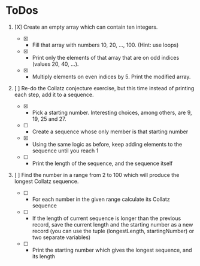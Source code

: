 # ToDos
1. [X] Create an empty array which can contain ten integers.

    - [X] - Fill that array with numbers 10, 20, …​, 100. (Hint: use loops)

    - [X] - Print only the elements of that array that are on odd indices (values 20, 40, …​).

    - [X] - Multiply elements on even indices by 5. Print the modified array.

2. [ ] Re-do the Collatz conjecture exercise, but this time instead of printing each step, add it to a sequence.

    - [X] - Pick a starting number. Interesting choices, among others, are 9, 19, 25 and 27.

    - [ ] - Create a sequence whose only member is that starting number

    - [X] - Using the same logic as before, keep adding elements to the sequence until you reach 1

    - [ ] - Print the length of the sequence, and the sequence itself

3. [ ] Find the number in a range from 2 to 100 which will produce the longest Collatz sequence.

    - [ ] - For each number in the given range calculate its Collatz sequence

    - [ ] - If the length of current sequence is longer than the previous record, save the current length and the starting number as a new record (you can use the tuple (longestLength, startingNumber) or two separate variables)

    - [ ] - Print the starting number which gives the longest sequence, and its length